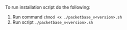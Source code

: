 To run installation script do the following:
1. Run command `chmod +x ./packetbase_v<version>.sh`
2. Run script `./packetbase_v<version>.sh`